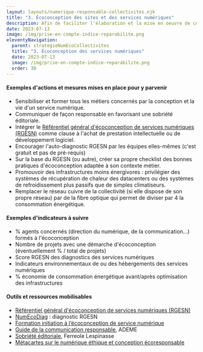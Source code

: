 ```yaml
---
layout: layouts/numerique-responsable-collectivites.njk
title: "3. Écoconception des sites et des services numériques"
description: Afin de faciliter l'élaboration et la mise en oeuvre de ces nouvelles obligation par les collectivités concernées, la Mission interministérielle numérique responsable a travaillé avec le réseau des Interconnectés, dans le cadre du programme Transformation numérique des territoires à une traduction opérationelle des nouvelles obligations fixées par ce décret.
date: 2023-07-13
image: /img/prise-en-compte-indice-reparabilite.png
eleventyNavigation:
  parent: strategieNumEcoCollectivites
  title: "3. Écoconception des services numériques"
  date: 2023-07-13
  image: /img/prise-en-compte-indice-reparabilite.png
  order: 30
---
```


#### Exemples d'actions et mesures mises en place pour y parvenir

- Sensibiliser et former tous les métiers concernés par la conception et la vie d'un service numérique.
- Communiquer de façon responsable en favorisant une sobriété éditoriale.
- Intégrer le [Référentiel général d'écoconception de services numériques (RGESN)](https://ecoresponsable.numerique.gouv.fr/publications/referentiel-general-ecoconception/) comme clause à l'achat de prestation intellectuelle ou de développement logiciel.
- Encourager l'auto-diagnostic RGESN par les équipes elles-mêmes (c'est gratuit et pas de pré-requis)
- Sur la base du RGESN (ou autre), créer sa propre checklist des bonnes pratiques d'écoconception adaptée à son contexte métier.
- Promouvoir des infrastructures moins énergivores : privilégier des systèmes de récupération de chaleur des datacenters ou des systèmes de refroidissement plus passifs que de simples climatiseurs.
- Remplacer le réseau cuivre de la collectivité (si elle dispose de son propre réseau) par de la fibre optique qui permet de diviser par 4 la consommation énergétique.

#### Exemples d'indicateurs à suivre

- % agents concernés (direction du numérique, de la communication...) formés à l'écoconception
- Nombre de projets avec une démarche d'écoconception (éventuellement % / total de projets)
- Score RGESN des diagnostics des services numériques
- Indicateurs environnementaux de ou des hébergements des services numériques
- % économie de consommation énergétique avant/après optimisation des infrastructures

#### Outils et ressources mobilisables

- [Référentiel général d'écoconception de services numériques (RGESN)](https://ecoresponsable.numerique.gouv.fr/publications/referentiel-general-ecoconception/)
- [NumEcoDiag](https://ecoresponsable.numerique.gouv.fr/publications/referentiel-general-ecoconception/numecodiag/) : diagnostic RGESN
- [Formation initiation à l’écoconception de service numérique](https://ecoresponsable.numerique.gouv.fr/publications/referentiel-general-ecoconception/formation/)
- [Guide de la communication responsable](https://librairie.ademe.fr/consommer-autrement/5818-le-guide-de-la-communication-responsable-nouvelle-edition-enrichie-9791029715730.html), ADEME
- [Sobriété éditoriale](https://www.sobriete-editoriale.fr/ressources-sobriete-editoriale/), Ferreole Lespinasse
- [Métacartes sur le numérique éthique et conception écoresponsable](https://www.metacartes.cc/)
